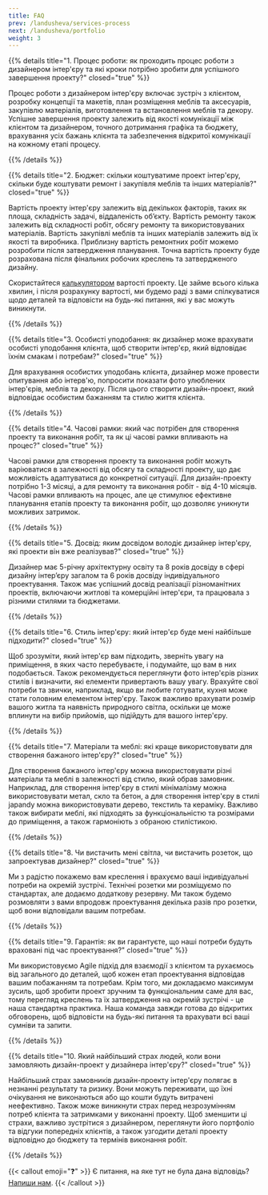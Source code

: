 ```yaml
---
title: FAQ
prev: /landusheva/services-process
next: /landusheva/portfolio
weight: 3
---
```


{{% details title="1. Процес роботи: як проходить процес роботи з дизайнером інтер'єру та які кроки потрібно зробити для успішного завершення проекту?" closed="true" %}}

Процес роботи з дизайнером інтер'єру включає зустріч з клієнтом, розробку концепції та макетів, план розміщення меблів та аксесуарів, закупівлю матеріалів, виготовлення та встановлення меблів та декору. Успішне завершення проекту залежить від якості комунікації між клієнтом та дизайнером, точного дотримання графіка та бюджету, врахування усіх бажань клієнта та забезпечення відкритої комунікації на кожному етапі процесу.

{{% /details %}}

{{% details title="2. Бюджет: скільки коштуватиме проект інтер'єру, скільки буде коштувати ремонт і закупівля меблів та інших матеріалів?" closed="true" %}}

Вартість проекту інтер'єру залежить від декількох факторів, таких як площа, складність задачі, віддаленість об’єкту. Вартість ремонту також залежить від складності робіт, обсягу ремонту та використовуваних матеріалів. Вартість закупівлі меблів та інших матеріалів залежить від їх якості та виробника. Приблизну вартість ремонтних робіт можемо розробити після затвердження планування. Точна вартість проекту буде розрахована після фінальних робочих креслень та затвердженого дизайну.

 Скористайтеся [калькулятором](https://docs.google.com/forms/d/e/1FAIpQLSdtwOh-XofTjNgdkxX6vuzRzd3YYa8LeoNbvqIE8EiBJ5PQjQ/viewform) вартості проекту. Це займе всього кілька хвилин, і після розрахунку вартості, ми будемо раді з вами спілкуватися щодо деталей та відповісти на будь-які питання, які у вас можуть виникнути.

{{% /details %}}

{{% details title="3. Особисті уподобання: як дизайнер може врахувати особисті уподобання клієнта, щоб створити інтер'єр, який відповідає їхнім смакам і потребам?" closed="true" %}}

Для врахування особистих уподобань клієнта, дизайнер може провести опитування або інтерв'ю, попросити показати фото улюблених інтер'єрів, меблів та декору. Після цього створити дизайн-проект, який відповідає особистим бажанням та стилю життя клієнта.

{{% /details %}}

{{% details title="4. Часові рамки: який час потрібен для створення проекту та виконання робіт, та як ці часові рамки впливають на процес?" closed="true" %}}

Часові рамки для створення проекту та виконання робіт можуть варіюватися в залежності від обсягу та складності проекту, що дає можливість адаптуватися до конкретної ситуації. Для дизайн-проекту потрібно 1-3 місяці, а для ремонту та виконання робіт - від 4-10 місяців. Часові рамки впливають на процес, але це стимулює ефективне планування етапів проекту та виконання робіт, що дозволяє уникнути можливих затримок.

{{% /details %}}

{{% details title="5. Досвід: яким досвідом володіє дизайнер інтер'єру, які проекти він вже реалізував?" closed="true" %}}

Дизайнер має 5-річну архітектурну освіту та 8 років досвіду в сфері дизайну інтер’єру загалом та 6 років досвіду індивідуального проектування. Також має успішний досвід реалізації різноманітних проектів, включаючи житлові та комерційні інтер'єри, та працювала з різними стилями та бюджетами.

{{% /details %}}

{{% details title="6. Стиль інтер'єру: який інтер'єр буде мені найбільше підходити?" closed="true" %}}

Щоб зрозуміти, який інтер'єр вам підходить, зверніть увагу на приміщення, в яких часто перебуваєте, і подумайте, що вам в них подобається. Також рекомендується переглянути фото інтер'єрів різних стилів і визначити, які елементи привертають вашу увагу. Врахуйте свої потреби та звички, наприклад, якщо ви любите готувати, кухня може стати головним елементом інтер'єру. Також важливо врахувати розмір вашого житла та наявність природного світла, оскільки це може вплинути на вибір прийомів, що підійдуть для вашого інтер'єру.

{{% /details %}}

{{% details title="7. Матеріали та меблі: які краще використовувати для створення бажаного інтер'єру?" closed="true" %}}

Для створення бажаного інтер'єру можна використовувати різні матеріали та меблі в залежності від стилю, який обрав замовник. Наприклад, для створення інтер'єру в стилі мінімалізму можна використовувати метал, скло та бетон, а для створення інтер'єру в стилі japandy можна використовувати дерево, текстиль та кераміку. Важливо також вибирати меблі, які підходять за функціональністю та розмірами до приміщення, а також гармоніють з обраною стилістикою.

{{% /details %}}

{{% details title="8. Чи вистачить мені світла, чи вистачить розеток, що запроектував дизайнер?" closed="true" %}}

Ми з радістю покажемо вам креслення і врахуємо ваші індивідуальні потреби на окремій зустрічі. Технічні розетки ми розміщуємо по стандартах, але додаємо додаткову резервну. Ми також будемо розмовляти з вами впродовж проектування  декілька разів про розетки, щоб вони відповідали вашим потребам.

{{% /details %}}

{{% details title="9. Гарантія: як ви гарантуєте, що наші потреби будуть враховані під час проектування?" closed="true" %}}

Ми використовуємо Agile підхід для взаємодії з клієнтом та рухаємось від загального до деталей, щоб кожен етап проектування відповідав вашим побажанням та потребам. Крім того, ми докладаємо максимум зусиль, щоб зробити проект зручним та функціональним саме для вас, тому перегляд креслень та їх затвердження на окремій зустрічі - це наша стандартна практика. Наша команда завжди готова до відкритих обговорень, щоб відповісти на будь-які питання та врахувати всі ваші сумніви та запити.

{{% /details %}}

{{% details title="10. Який найбільший страх людей, коли вони замовляють дизайн-проект у дизайнера інтер'єру?" closed="true" %}}

Найбільший страх замовників дизайн-проекту інтер'єру полягає в незнанні результату та ризику. Вони можуть переживати, що їхні очікування не виконаються або що кошти будуть витрачені неефективно. Також може виникнути страх перед незрозумінням потреб клієнта та затримками у виконанні проекту. Щоб зменшити ці страхи, важливо зустрітися з дизайнером, переглянути його портфоліо та відгуки попередніх клієнтів, а також узгодити деталі проекту відповідно до бюджету та термінів виконання робіт.

{{% /details %}}

{{< callout emoji="❓" >}}
  Є питання, на яке тут не була дана відповідь? [Напиши нам](/landusheva/contact). 
{{< /callout >}}